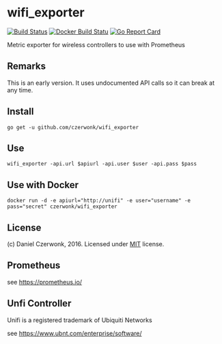 # wifi_exporter 
[![Build Status](https://travis-ci.org/czerwonk/wifi_exporter.svg)][travis]
[![Docker Build Statu](https://img.shields.io/docker/build/czerwonk/wifi_exporter.svg)][dockerbuild]
[![Go Report Card](https://goreportcard.com/badge/github.com/czerwonk/wifi_exporter)][goreportcard]

Metric exporter for wireless controllers to use with Prometheus

## Remarks
This is an early version. It uses undocumented API calls so it can break at any  time.

## Install
```
go get -u github.com/czerwonk/wifi_exporter
```

## Use
```
wifi_exporter -api.url $apiurl -api.user $user -api.pass $pass
```

## Use with Docker
```
docker run -d -e apiurl="http://unifi" -e user="username" -e pass="secret" czerwonk/wifi_exporter
```

## License
(c) Daniel Czerwonk, 2016. Licensed under [MIT](LICENSE) license.

## Prometheus
see https://prometheus.io/

## Unfi Controller
Unifi is a registered trademark of Ubiquiti Networks

see https://www.ubnt.com/enterprise/software/

[travis]: https://travis-ci.org/czerwonk/wifi_exporter
[dockerbuild]: https://hub.docker.com/r/czerwonk/wifi_exporter/builds
[goreportcard]: https://goreportcard.com/report/github.com/czerwonk/wifi_exporter
